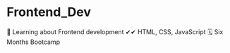 # Frontend_Dev
📖    Learning about Frontend development
✔✔    HTML, CSS, JavaScript
🗓     Six Months Bootcamp
